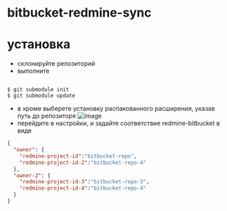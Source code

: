 # bitbucket-redmine-sync

# установка

* склонируйте репозиторий
* выполните

<pre><code>
$ git submodule init
$ git submodule update
</code></pre>

* в хроме выберете установку распакованного расширения, указав путь до репозиторя
![image](http://xtendedview.com/wp-content/uploads/Install-chrome-extensions-offline_640x334.jpg)
* перейдите в настройки, и задайте соответствие redmine-bitbucket в виде
```json
{
  "owner": {
    "redmine-project-id":"bitbucket-repo",
    "redmine-project-id-2":"bitbucket-repo-4"
  },
  "owner-2": {
    "redmine-project-id-3":"bitbucket-repo-3",
    "redmine-project-id-4":"bitbucket-repo-4"
  }
}
```
